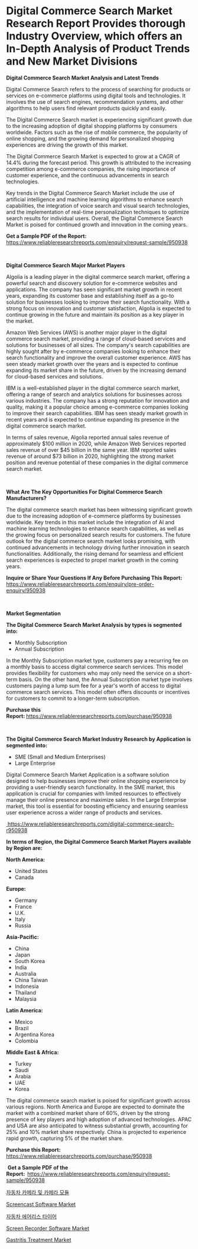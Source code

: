 <p><h1>Digital Commerce Search Market Research Report Provides thorough Industry Overview, which offers an In-Depth Analysis of Product Trends and New Market Divisions</h1></p><p><strong>Digital Commerce Search Market Analysis and Latest Trends</strong></p>
<p><p>Digital Commerce Search refers to the process of searching for products or services on e-commerce platforms using digital tools and technologies. It involves the use of search engines, recommendation systems, and other algorithms to help users find relevant products quickly and easily.</p><p>The Digital Commerce Search market is experiencing significant growth due to the increasing adoption of digital shopping platforms by consumers worldwide. Factors such as the rise of mobile commerce, the popularity of online shopping, and the growing demand for personalized shopping experiences are driving the growth of this market.</p><p>The Digital Commerce Search Market is expected to grow at a CAGR of 14.4% during the forecast period. This growth is attributed to the increasing competition among e-commerce companies, the rising importance of customer experience, and the continuous advancements in search technologies.</p><p>Key trends in the Digital Commerce Search Market include the use of artificial intelligence and machine learning algorithms to enhance search capabilities, the integration of voice search and visual search technologies, and the implementation of real-time personalization techniques to optimize search results for individual users. Overall, the Digital Commerce Search Market is poised for continued growth and innovation in the coming years.</p></p>
<p><strong>Get a Sample PDF of the Report:&nbsp;</strong> <a href="https://www.reliableresearchreports.com/enquiry/request-sample/950938">https://www.reliableresearchreports.com/enquiry/request-sample/950938</a></p>
<p>&nbsp;</p>
<p><strong>Digital Commerce Search Major Market Players</strong></p>
<p><p>Algolia is a leading player in the digital commerce search market, offering a powerful search and discovery solution for e-commerce websites and applications. The company has seen significant market growth in recent years, expanding its customer base and establishing itself as a go-to solution for businesses looking to improve their search functionality. With a strong focus on innovation and customer satisfaction, Algolia is expected to continue growing in the future and maintain its position as a key player in the market.</p><p>Amazon Web Services (AWS) is another major player in the digital commerce search market, providing a range of cloud-based services and solutions for businesses of all sizes. The company's search capabilities are highly sought after by e-commerce companies looking to enhance their search functionality and improve the overall customer experience. AWS has seen steady market growth over the years and is expected to continue expanding its market share in the future, driven by the increasing demand for cloud-based services and solutions.</p><p>IBM is a well-established player in the digital commerce search market, offering a range of search and analytics solutions for businesses across various industries. The company has a strong reputation for innovation and quality, making it a popular choice among e-commerce companies looking to improve their search capabilities. IBM has seen steady market growth in recent years and is expected to continue expanding its presence in the digital commerce search market.</p><p>In terms of sales revenue, Algolia reported annual sales revenue of approximately $100 million in 2020, while Amazon Web Services reported sales revenue of over $45 billion in the same year. IBM reported sales revenue of around $73 billion in 2020, highlighting the strong market position and revenue potential of these companies in the digital commerce search market.</p></p>
<p>&nbsp;</p>
<p><strong>What Are The Key Opportunities For Digital Commerce Search Manufacturers?</strong></p>
<p><p>The digital commerce search market has been witnessing significant growth due to the increasing adoption of e-commerce platforms by businesses worldwide. Key trends in this market include the integration of AI and machine learning technologies to enhance search capabilities, as well as the growing focus on personalized search results for customers. The future outlook for the digital commerce search market looks promising, with continued advancements in technology driving further innovation in search functionalities. Additionally, the rising demand for seamless and efficient search experiences is expected to propel market growth in the coming years.</p></p>
<p><strong>Inquire or Share Your Questions If Any Before Purchasing This Report:</strong> <a href="https://www.reliableresearchreports.com/enquiry/pre-order-enquiry/950938">https://www.reliableresearchreports.com/enquiry/pre-order-enquiry/950938</a></p>
<p>&nbsp;</p>
<p><strong>Market Segmentation</strong></p>
<p><strong>The Digital Commerce Search Market Analysis by types is segmented into:</strong></p>
<p><ul><li>Monthly Subscription</li><li>Annual Subscription</li></ul></p>
<p><p>In the Monthly Subscription market type, customers pay a recurring fee on a monthly basis to access digital commerce search services. This model provides flexibility for customers who may only need the service on a short-term basis. On the other hand, the Annual Subscription market type involves customers paying a lump sum fee for a year's worth of access to digital commerce search services. This model often offers discounts or incentives for customers to commit to a longer-term subscription.</p></p>
<p><strong>Purchase this Report:&nbsp;</strong><a href="https://www.reliableresearchreports.com/purchase/950938">https://www.reliableresearchreports.com/purchase/950938</a></p>
<p>&nbsp;</p>
<p><strong>The Digital Commerce Search Market Industry Research by Application is segmented into:</strong></p>
<p><ul><li>SME (Small and Medium Enterprises)</li><li>Large Enterprise</li></ul></p>
<p><p>Digital Commerce Search Market Application is a software solution designed to help businesses improve their online shopping experience by providing a user-friendly search functionality. In the SME market, this application is crucial for companies with limited resources to effectively manage their online presence and maximize sales. In the Large Enterprise market, this tool is essential for boosting efficiency and ensuring seamless user experience across a wider range of products and services.</p></p>
<p><a href="https://www.reliableresearchreports.com/digital-commerce-search-r950938">&nbsp;https://www.reliableresearchreports.com/digital-commerce-search-r950938</a></p>
<p><strong>In terms of Region, the Digital Commerce Search Market Players available by Region are:</strong></p>
<p>
    <p> <strong> North America: </strong>
        <ul>
            <li>United States</li>
            <li>Canada</li>
        </ul>
        </p> 
    <p> <strong> Europe: </strong>
        <ul>
            <li>Germany</li>
            <li>France</li>
            <li>U.K.</li>
            <li>Italy</li>
            <li>Russia</li>
        </ul>
        </p> 
    <p> <strong> Asia-Pacific: </strong>
        <ul>
            <li>China</li>
            <li>Japan</li>
            <li>South Korea</li>
            <li>India</li>
            <li>Australia</li>
            <li>China Taiwan</li>
            <li>Indonesia</li>
            <li>Thailand</li>
            <li>Malaysia</li>
        </ul>
        </p> 
    <p> <strong> Latin America: </strong>
        <ul>
            <li>Mexico</li>
            <li>Brazil</li>
            <li>Argentina Korea</li>
            <li>Colombia</li>
        </ul>
        </p> 
    <p> <strong> Middle East & Africa: </strong>
        <ul>
            <li>Turkey</li>
            <li>Saudi</li>
            <li>Arabia</li>
            <li>UAE</li>
            <li>Korea</li>
        </ul>
    </p>
    </p>
<p><p>The digital commerce search market is poised for significant growth across various regions. North America and Europe are expected to dominate the market with a combined market share of 60%, driven by the strong presence of key players and high adoption of advanced technologies. APAC and USA are also anticipated to witness substantial growth, accounting for 25% and 10% market share respectively. China is projected to experience rapid growth, capturing 5% of the market share.</p></p>
<p><strong>Purchase this Report: </strong><a href="https://www.reliableresearchreports.com/purchase/950938">https://www.reliableresearchreports.com/purchase/950938</a></p>
<p>&nbsp;<strong>Get a Sample PDF of the Report:&nbsp;&nbsp;</strong><a href="https://www.reliableresearchreports.com/enquiry/request-sample/950938">https://www.reliableresearchreports.com/enquiry/request-sample/950938</a></p>
<p><strong></strong></p>
<p><p><a href="https://github.com/Elenrrera7685/Market-Research-Report-List-1/blob/main/911759452281.md">자동차 카메라 및 카메라 모듈</a></p><p><a href="https://github.com/sonuprakash1/Market-Research-Report-List-2/blob/main/screencast-software-market.md">Screencast Software Market</a></p><p><a href="https://github.com/vsn7qpua81q/Market-Research-Report-List-2/blob/main/949842452280.md">자동차 에어리스 타이어</a></p><p><a href="https://github.com/jhcraigie/Market-Research-Report-List-3/blob/main/screen-recorder-software-market.md">Screen Recorder Software Market</a></p><p><a href="https://www.linkedin.com/pulse/gastritis-treatment-market-key-successful-business-strategy-dxmuf">Gastritis Treatment Market</a></p></p>